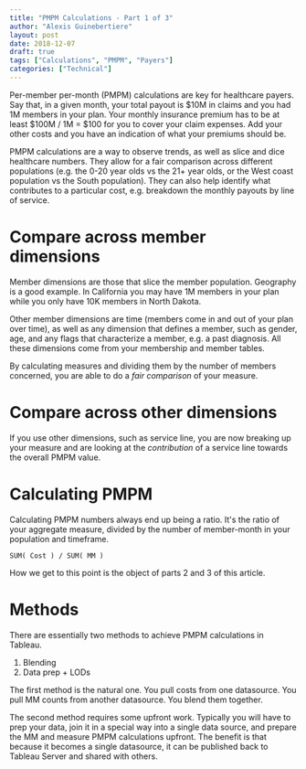 ```yaml
---
title: "PMPM Calculations - Part 1 of 3"
author: "Alexis Guinebertiere"
layout: post
date: 2018-12-07
draft: true
tags: ["Calculations", "PMPM", "Payers"]
categories: ["Technical"]
---
```


Per-member per-month (PMPM) calculations are key for healthcare payers. Say that, in a given month, your total payout is $10M in claims and you had 1M members in your plan. Your monthly insurance premium has to be at least $100M / 1M = $100 for you to cover your claim expenses. Add your other costs and you have an indication of what your premiums should be.

PMPM calculations are a way to observe trends, as well as slice and dice healthcare numbers. They allow for a fair comparison across different populations (e.g. the 0-20 year olds vs the 21+ year olds, or the West coast population vs the South population). They can also help identify what contributes to a particular cost, e.g. breakdown the monthly payouts by line of service.

# Compare across member dimensions

Member dimensions are those that slice the member population. Geography is a good example. In California you may have 1M members in your plan while you only have 10K members in North Dakota.

Other member dimensions are time (members come in and out of your plan over time), as well as any dimension that defines a member, such as gender, age, and any flags that characterize a member, e.g. a past diagnosis. All these dimensions come from your membership and member tables.

By calculating measures and dividing them by the number of members concerned, you are able to do a *fair comparison* of your measure.

# Compare across other dimensions

If you use other dimensions, such as service line, you are now breaking up your measure and are looking at the *contribution* of a service line towards the overall PMPM value.

# Calculating PMPM

Calculating PMPM numbers always end up being a ratio. It's the ratio of your aggregate measure, divided by the number of member-month in your population and timeframe.

	SUM( Cost ) / SUM( MM )

How we get to this point is the object of parts 2 and 3 of this article.

# Methods

There are essentially two methods to achieve PMPM calculations in Tableau.

1. Blending
2. Data prep + LODs

The first method is the natural one. You pull costs from one datasource. You pull MM counts from another datasource. You blend them together.

The second method requires some upfront work. Typically you will have to prep your data, join it in a special way into a single data source, and prepare the MM and measure PMPM calculations upfront. The benefit is that because it becomes a single datasource, it can be published back to Tableau Server and shared with others.
